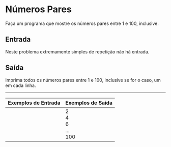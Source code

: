 # Números Pares

Faça um programa que mostre os números pares entre 1 e 100, inclusive.

## Entrada

Neste problema extremamente simples de repetição não há entrada.

## Saída

Imprima todos os números pares entre 1 e 100, inclusive se for o caso, um em cada linha.

---

| Exemplos de Entrada | Exemplos de Saída                 |
| :------------------ | :-------------------------------- |
|                     | 2 <br> 4 <br> 6 <br> ... <br> 100 |
